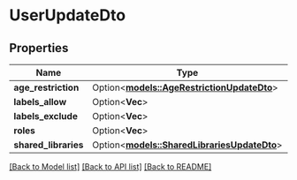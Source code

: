 # UserUpdateDto

## Properties

Name | Type | Description | Notes
------------ | ------------- | ------------- | -------------
**age_restriction** | Option<[**models::AgeRestrictionUpdateDto**](AgeRestrictionUpdateDto.md)> |  | [optional]
**labels_allow** | Option<**Vec<String>**> |  | [optional]
**labels_exclude** | Option<**Vec<String>**> |  | [optional]
**roles** | Option<**Vec<String>**> |  | [optional]
**shared_libraries** | Option<[**models::SharedLibrariesUpdateDto**](SharedLibrariesUpdateDto.md)> |  | [optional]

[[Back to Model list]](../README.md#documentation-for-models) [[Back to API list]](../README.md#documentation-for-api-endpoints) [[Back to README]](../README.md)


